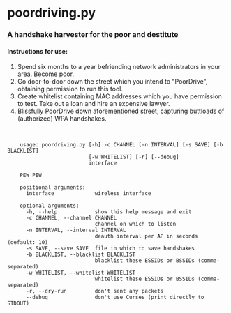 # poordriving.py
### A handshake harvester for the poor and destitute

#### Instructions for use:

<ol>
    <li>Spend six months to a year befriending network administrators in your area.  Become poor.</li>
    <li>Go door-to-door down the street which you intend to "PoorDrive", obtaining permission to run this tool.</li>
    <li>Create whitelist containing MAC addresses which you have permission to test.  Take out a loan and hire an expensive lawyer.</li>
    <li>Blissfully PoorDrive down aforementioned street, capturing buttloads of (authorized) WPA handshakes.</li>
</ol>
<br>

~~~~
    usage: poordriving.py [-h] -c CHANNEL [-n INTERVAL] [-s SAVE] [-b BLACKLIST]
                          [-w WHITELIST] [-r] [--debug]
                          interface

    PEW PEW

    positional arguments:
      interface             wireless interface

    optional arguments:
      -h, --help            show this help message and exit
      -c CHANNEL, --channel CHANNEL
                            channel on which to listen
      -n INTERVAL, --interval INTERVAL
                            deauth interval per AP in seconds (default: 10)
      -s SAVE, --save SAVE  file in which to save handshakes
      -b BLACKLIST, --blacklist BLACKLIST
                            blacklist these ESSIDs or BSSIDs (comma-separated)
      -w WHITELIST, --whitelist WHITELIST
                            whitelist these ESSIDs or BSSIDs (comma-separated)
      -r, --dry-run         don't sent any packets
      --debug               don't use Curses (print directly to STDOUT)
~~~~